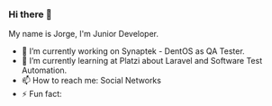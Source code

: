 ### Hi there 👋

My name is Jorge, I'm Junior Developer.
- 🔭 I’m currently working on Synaptek - DentOS as QA Tester.
- 🌱 I’m currently learning at Platzi about Laravel and Software Test Automation.
- 📫 How to reach me: Social Networks
- ⚡ Fun fact: 
